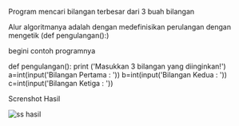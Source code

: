 Program mencari bilangan terbesar dari 3 buah bilangan

Alur algoritmanya adalah dengan medefinisikan perulangan dengan mengetik (def pengulangan():)

begini contoh programnya

def pengulangan(): print ('Masukkan 3 bilangan yang diinginkan!') a=int(input('Bilangan Pertama : ')) b=int(input('Bilangan Kedua : ')) c=int(input('Bilangan Ketiga : '))

Screnshot Hasil

![ss hasil](https://user-images.githubusercontent.com/43899136/52503225-817f8a00-2c17-11e9-960d-b1c582a7ce0b.png)
